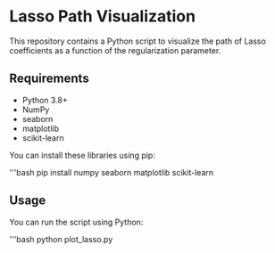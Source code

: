 # Lasso Path Visualization

This repository contains a Python script to visualize the path of Lasso coefficients as a function of the regularization parameter.

## Requirements

- Python 3.8+
- NumPy
- seaborn
- matplotlib
- scikit-learn

You can install these libraries using pip:

'''bash
pip install numpy seaborn matplotlib scikit-learn


## Usage
You can run the script using Python:

'''bash
python plot_lasso.py
